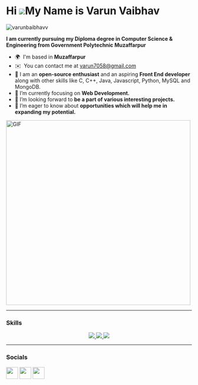 Hi ![](https://user-images.githubusercontent.com/18350557/176309783-0785949b-9127-417c-8b55-ab5a4333674e.gif)My Name is Varun Vaibhav
===================================================================================================================================

<p align="left"> <img src="https://komarev.com/ghpvc/?username=rahulvarma5297&label=Profile%20views&color=0e75b6&style=flat" alt="varunbaibhavv" /> </p>

**I am currently pursuing my Diploma degree in Computer Science & Engineering from Government Polytechnic Muzaffarpur**

* 🌍  I'm based in **Muzaffarpur**
* ✉️  You can contact me at [varun7058@gmail.com](mailto:varun7058@gmail.com)
* 🧠 I am an **open-source enthusiast** and an aspiring **Front End developer** along with other skills like C, C++, Java, Javascript, Python, MySQL and MongoDB.
* 🌱 I’m currently focusing on **Web Development.**
* 👯 I’m looking forward to **be a part of various interesting projects.**
* 🤝 I’m eager to know about **opportunities which will help me in expanding my potential.**

<img alt="GIF" src="https://github.com/varunvaibhavv/varunvaibhavv/blob/main/hadder.gif?raw=true" width="500"/> 

<hr/>

### Skills
<p align="center">

  <a href="https://skillicons.dev">
    <img src="https://skillicons.dev/icons?i=git,github,python,c,cpp,java" />
    <img src="https://skillicons.dev/icons?i=html,css,javascript,mysql,mongodb" />
    <img src="https://skillicons.dev/icons?i=vscode,intellij,replit,leetcode" />
  </a>
         
</p>
<hr/>


### Socials

<p align="left"> <a href="https://www.github.com/varunvaibhavv" target="_blank" rel="noreferrer"><img src="https://raw.githubusercontent.com/danielcranney/readme-generator/main/public/icons/socials/github.svg" width="32" height="32" /></a> <a href="http://www.instagram.com/varun.vaibhavv/" target="_blank" rel="noreferrer"><img src="https://raw.githubusercontent.com/danielcranney/readme-generator/main/public/icons/socials/instagram.svg" width="32" height="32" /></a> <a href="https://www.linkedin.com/in/varun-vaibhavv/" target="_blank" rel="noreferrer"><img src="https://raw.githubusercontent.com/danielcranney/readme-generator/main/public/icons/socials/linkedin.svg" width="32" height="32" /></a></p>
